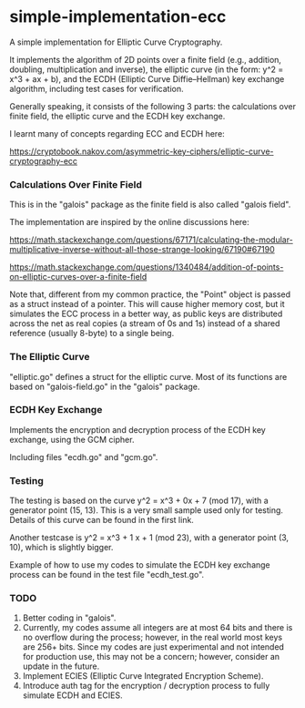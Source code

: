 # simple-implementation-ecc


 A simple implementation for Elliptic Curve Cryptography. 
 

It implements the algorithm of 2D points over a finite field
(e.g., addition, doubling, multiplication and inverse),
the elliptic curve (in the form: y^2 = x^3 + ax + b), and the ECDH
(Elliptic Curve Diffie–Hellman) key exchange algorithm, including 
test cases for verification.

Generally speaking, it consists of the following 3 parts: 
the calculations over finite field, the elliptic curve and the 
ECDH key exchange.


I learnt many of concepts regarding ECC and ECDH here:


https://cryptobook.nakov.com/asymmetric-key-ciphers/elliptic-curve-cryptography-ecc


### Calculations Over Finite Field
This is in the "galois" package as the finite field is also called "galois field".


The implementation are inspired by the online discussions here:


https://math.stackexchange.com/questions/67171/calculating-the-modular-multiplicative-inverse-without-all-those-strange-looking/67190#67190


https://math.stackexchange.com/questions/1340484/addition-of-points-on-elliptic-curves-over-a-finite-field


Note that, different from my common practice, the "Point" object is passed as a struct
instead of a pointer. This will cause higher memory cost, but it simulates the ECC 
process in a better way, as public keys are distributed across the net as real copies 
(a stream of 0s and 1s) instead of a shared reference (usually 8-byte) to a single being.


### The Elliptic Curve


"elliptic.go" defines a struct for the elliptic curve. Most of its functions are 
based on "galois-field.go" in the "galois" package.


### ECDH Key Exchange


Implements the encryption and decryption process of the ECDH key exchange, using
the GCM cipher.


Including files "ecdh.go" and "gcm.go".


### Testing


The testing is based on the curve y^2 = x^3 + 0x + 7 (mod 17), with a generator
point (15, 13). This is a very small sample used only for testing. Details of this curve
can be found in the first link. 


Another testcase is y^2 = x^3 + 1 x + 1 (mod 23), with a generator point (3, 10),
which is slightly bigger.


Example of how to use my codes to simulate the ECDH key exchange process can be
found in the test file "ecdh_test.go".


### TODO


1. Better coding in "galois".
2. Currently, my codes assume all integers are at most 64 bits and there is 
no overflow during the process; however, in the real world most keys are 256+
bits. Since my codes are just experimental and not intended for production use,
this may not be a concern; however, consider an update in the future.
3. Implement ECIES (Elliptic Curve Integrated Encryption Scheme).
4. Introduce auth tag for the encryption / decryption process to fully simulate
ECDH and ECIES.


